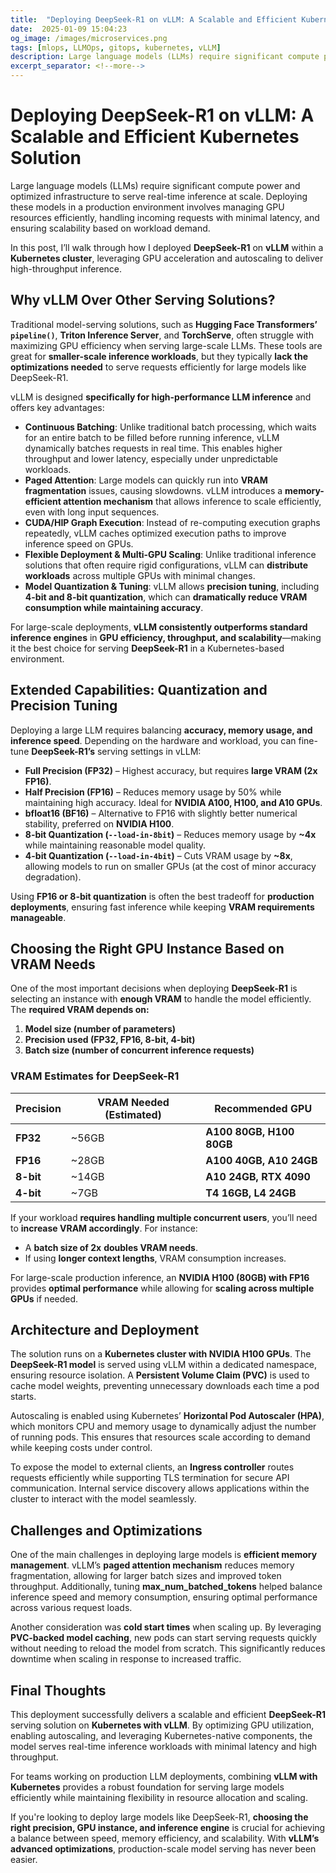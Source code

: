 ```yaml
--- 
title:  "Deploying DeepSeek-R1 on vLLM: A Scalable and Efficient Kubernetes Solution"
date:  2025-01-09 15:04:23
og_image: /images/microservices.png
tags: [mlops, LLMOps, gitops, kubernetes, vLLM]
description: Large language models (LLMs) require significant compute power and optimized infrastructure to serve real-time inference at scale. Deploying these models in a production environment involves managing GPU resources efficiently, handling incoming requests with minimal latency, and ensuring scalability based on workload demand.
excerpt_separator: <!--more-->
---
```

# Deploying DeepSeek-R1 on vLLM: A Scalable and Efficient Kubernetes Solution  

Large language models (LLMs) require significant compute power and optimized infrastructure to serve real-time inference at scale. Deploying these models in a production environment involves managing GPU resources efficiently, handling incoming requests with minimal latency, and ensuring scalability based on workload demand.  

In this post, I’ll walk through how I deployed **DeepSeek-R1** on **vLLM** within a **Kubernetes cluster**, leveraging GPU acceleration and autoscaling to deliver high-throughput inference.  

## Why vLLM Over Other Serving Solutions?  

Traditional model-serving solutions, such as **Hugging Face Transformers’ `pipeline()`**, **Triton Inference Server**, and **TorchServe**, often struggle with maximizing GPU efficiency when serving large-scale LLMs. These tools are great for **smaller-scale inference workloads**, but they typically **lack the optimizations needed** to serve requests efficiently for large models like DeepSeek-R1.  

vLLM is designed **specifically for high-performance LLM inference** and offers key advantages:  

- **Continuous Batching**: Unlike traditional batch processing, which waits for an entire batch to be filled before running inference, vLLM dynamically batches requests in real time. This enables higher throughput and lower latency, especially under unpredictable workloads.  
- **Paged Attention**: Large models can quickly run into **VRAM fragmentation** issues, causing slowdowns. vLLM introduces a **memory-efficient attention mechanism** that allows inference to scale efficiently, even with long input sequences.  
- **CUDA/HIP Graph Execution**: Instead of re-computing execution graphs repeatedly, vLLM caches optimized execution paths to improve inference speed on GPUs.  
- **Flexible Deployment & Multi-GPU Scaling**: Unlike traditional inference solutions that often require rigid configurations, vLLM can **distribute workloads** across multiple GPUs with minimal changes.  
- **Model Quantization & Tuning**: vLLM allows **precision tuning**, including **4-bit and 8-bit quantization**, which can **dramatically reduce VRAM consumption while maintaining accuracy**.  

For large-scale deployments, **vLLM consistently outperforms standard inference engines** in **GPU efficiency, throughput, and scalability**—making it the best choice for serving **DeepSeek-R1** in a Kubernetes-based environment.  

## Extended Capabilities: Quantization and Precision Tuning  

Deploying a large LLM requires balancing **accuracy, memory usage, and inference speed**. Depending on the hardware and workload, you can fine-tune **DeepSeek-R1’s** serving settings in vLLM:  

- **Full Precision (FP32)** – Highest accuracy, but requires **large VRAM (2x FP16)**.  
- **Half Precision (FP16)** – Reduces memory usage by 50% while maintaining high accuracy. Ideal for **NVIDIA A100, H100, and A10 GPUs**.  
- **bfloat16 (BF16)** – Alternative to FP16 with slightly better numerical stability, preferred on **NVIDIA H100**.  
- **8-bit Quantization (`--load-in-8bit`)** – Reduces memory usage by **~4x** while maintaining reasonable model quality.  
- **4-bit Quantization (`--load-in-4bit`)** – Cuts VRAM usage by **~8x**, allowing models to run on smaller GPUs (at the cost of minor accuracy degradation).  

Using **FP16 or 8-bit quantization** is often the best tradeoff for **production deployments**, ensuring fast inference while keeping **VRAM requirements manageable**.  

## Choosing the Right GPU Instance Based on VRAM Needs  

One of the most important decisions when deploying **DeepSeek-R1** is selecting an instance with **enough VRAM** to handle the model efficiently. The **required VRAM depends on:**  

1. **Model size (number of parameters)**  
2. **Precision used (FP32, FP16, 8-bit, 4-bit)**  
3. **Batch size (number of concurrent inference requests)**  

### **VRAM Estimates for DeepSeek-R1**
| **Precision**  | **VRAM Needed (Estimated)**  | **Recommended GPU** |
|---------------|----------------------------|---------------------|
| **FP32**      | ~56GB                        | **A100 80GB, H100 80GB** |
| **FP16**      | ~28GB                        | **A100 40GB, A10 24GB** |
| **8-bit**     | ~14GB                        | **A10 24GB, RTX 4090** |
| **4-bit**     | ~7GB                         | **T4 16GB, L4 24GB** |

If your workload **requires handling multiple concurrent users**, you’ll need to **increase VRAM accordingly**. For instance:  

- A **batch size of 2x** **doubles VRAM needs**.  
- If using **longer context lengths**, VRAM consumption increases.  

For large-scale production inference, an **NVIDIA H100 (80GB) with FP16** provides **optimal performance** while allowing for **scaling across multiple GPUs** if needed.  

## Architecture and Deployment  

The solution runs on a **Kubernetes cluster with NVIDIA H100 GPUs**. The **DeepSeek-R1 model** is served using vLLM within a dedicated namespace, ensuring resource isolation. A **Persistent Volume Claim (PVC)** is used to cache model weights, preventing unnecessary downloads each time a pod starts.  

Autoscaling is enabled using Kubernetes’ **Horizontal Pod Autoscaler (HPA)**, which monitors CPU and memory usage to dynamically adjust the number of running pods. This ensures that resources scale according to demand while keeping costs under control.  

To expose the model to external clients, an **Ingress controller** routes requests efficiently while supporting TLS termination for secure API communication. Internal service discovery allows applications within the cluster to interact with the model seamlessly.  

## Challenges and Optimizations  

One of the main challenges in deploying large models is **efficient memory management**. vLLM’s **paged attention mechanism** reduces memory fragmentation, allowing for larger batch sizes and improved token throughput. Additionally, tuning **max_num_batched_tokens** helped balance inference speed and memory consumption, ensuring optimal performance across various request loads.  

Another consideration was **cold start times** when scaling up. By leveraging **PVC-backed model caching**, new pods can start serving requests quickly without needing to reload the model from scratch. This significantly reduces downtime when scaling in response to increased traffic.  

## Final Thoughts  

This deployment successfully delivers a scalable and efficient **DeepSeek-R1** serving solution on **Kubernetes with vLLM**. By optimizing GPU utilization, enabling autoscaling, and leveraging Kubernetes-native components, the model serves real-time inference workloads with minimal latency and high throughput.  

For teams working on production LLM deployments, combining **vLLM with Kubernetes** provides a robust foundation for serving large models efficiently while maintaining flexibility in resource allocation and scaling.  

If you're looking to deploy large models like DeepSeek-R1, **choosing the right precision, GPU instance, and inference engine** is crucial for achieving a balance between speed, memory efficiency, and scalability. With **vLLM’s advanced optimizations**, production-scale model serving has never been easier.  

